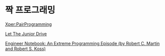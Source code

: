# 짝 프로그래밍

[Xper:PairProgramming](https://web.archive.org/web/20061012034831/http://xper.org/wiki/xp/PairProgramming)

[Let The Junior Drive](https://wiki.c2.com/?LetTheJuniorDrive)

[Engineer Notebook: An Extreme Programming Episode (by Robert C. Martin and Robert S. Koss)](https://j.mp/3E3qloo)
